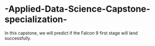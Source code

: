 # -Applied-Data-Science-Capstone-specialization-
In this capstone, we will predict if the Falcon 9 first stage will land successfully. 
